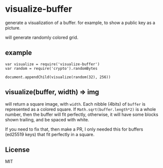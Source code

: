 # visualize-buffer

generate a visualization of a buffer.
for example, to show a public key as a picture.

will generate randomly colored grid.

## example

```
var visualize = require('visualize-buffer')
var random = require('crypto').randomBytes

document.appendChild(visualize(random(32), 256))

```

## visualize(buffer, width) => img

will return a square image, with `width`.
Each nibble (4bits) of `buffer` is represented as a colored square.
If `Math.sqrt(buffer.length*2)` is a whole number, then the buffer will fit perfectly,
otherwise, it will have some blocks shown trailing, and be spaced with white.

If you need to fix that, then make a PR, I only needed this for buffers (ed25519 keys) that fit
perfectly in a square.

## License

MIT



